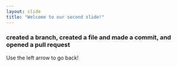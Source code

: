 ```yaml
---
layout: slide
title: "Welcome to our second slide!"
---
```

### **created a branch, created a file and made a commit, and opened a pull request**
Use the left arrow to go back!
